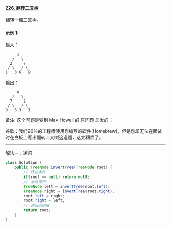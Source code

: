 #### [226. 翻转二叉树](https://leetcode-cn.com/problems/invert-binary-tree/)

翻转一棵二叉树。

#### **示例 1:**

输入：

```
     4
   /   \
  2     7
 / \   / \
1   3 6   9
```

输出：

```
     4
   /   \
  7     2
 / \   / \
9   6 3   1
```

备注:
这个问题是受到 Max Howell 的 原问题 启发的 ：

谷歌：我们90％的工程师使用您编写的软件(Homebrew)，但是您却无法在面试时在白板上写出翻转二叉树这道题，这太糟糕了。

---

解法一：递归

```Java
class Solution {
    public TreeNode invertTree(TreeNode root) {
        // 终止条件
        if(root == null) return null;
        // 本级递归
        TreeNode left = invertTree(root.left);
        TreeNode right = invertTree(root.right);
        root.left = right;
        root.right = left;
        // 递归返回值
        return root;
    }
}
```

